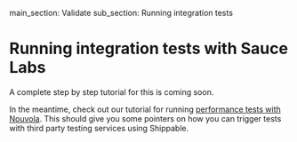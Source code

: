 main_section: Validate
sub_section: Running integration tests

# Running integration tests with Sauce Labs

A complete step by step tutorial for this is coming soon.

In the meantime, check out our tutorial for running [performance tests with Nouvola](/validate/nouvola/). This should give you some pointers on how you can trigger tests with third party testing services using Shippable.
